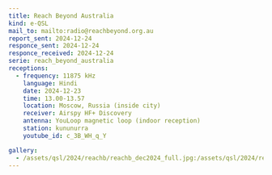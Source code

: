 ```yaml
---
title: Reach Beyond Australia
kind: e-QSL
mail_to: mailto:radio@reachbeyond.org.au
report_sent: 2024-12-24
responce_sent: 2024-12-24
responce_received: 2024-12-24
serie: reach_beyond_australia
receptions:
  - frequency: 11875 kHz
    language: Hindi
    date: 2024-12-23
    time: 13.00-13.57
    location: Moscow, Russia (inside city)
    receiver: Airspy HF+ Discovery
    antenna: YouLoop magnetic loop (indoor reception)
    station: kununurra
    youtube_id: c_3B_WH_q_Y

gallery:
  - /assets/qsl/2024/reachb/reachb_dec2024_full.jpg:/assets/qsl/2024/reachb/reachb_dec2024_small.jpg
---
```

